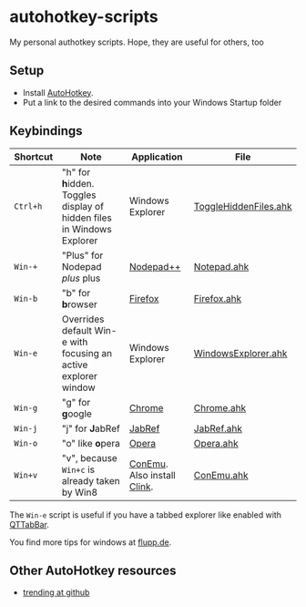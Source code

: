 autohotkey-scripts
==================

My personal authotkey scripts. Hope, they are useful for others, too

## Setup

- Install [AutoHotkey].
- Put a link to the desired commands into your Windows Startup folder

## Keybindings

Shortcut | Note | Application | File
-------- | ---- | ----------- | ----
`Ctrl+h` | "h" for **h**idden. Toggles display of hidden files in Windows Explorer | Windows Explorer | [ToggleHiddenFiles.ahk](ToggleHiddenFiles.ahk)
`Win-+`  | "Plus" for Nodepad *plus* plus | [Nodepad++] | [Notepad.ahk](Notepad.ahk)
`Win-b`  | "b" for **b**rowser | [Firefox] | [Firefox.ahk](Firefox.ahk)
`Win-e`  | Overrides default Win-e with focusing an active explorer window | Windows Explorer | [WindowsExplorer.ahk](WindowsExplorer.ahk)
`Win-g`  | "g" for **g**oogle  | [Chrome]  | [Chrome.ahk](Chrome.ahk)
`Win-j`  | "j" for **J**abRef  | [JabRef]  | [JabRef.ahk](JabRef.ahk)
`Win-o`  | "o" like **o**pera  | [Opera]     | [Opera.ahk](Opera.ahk)
`Win+v`  | "v", because `Win+c` is already taken by Win8 | [ConEmu]. Also install [Clink]. | [ConEmu.ahk](ConEmu.ahk)

The `Win-e` script is useful if you have a tabbed explorer like enabled with [QTTabBar].

You find more tips for windows at [flupp.de].

## Other AutoHotkey resources

* [trending at github]

[AutoHotkey]: http://www.autohotkey.com
[Chrome]: https://www.google.com/chrome
[Clink]: http://mridgers.github.io/clink/
[ConEmu]: https://conemu.github.io/
[Firefox]: http://www.mozilla.org/firefox
[JabRef]: http://jabref.sourceforge.net/
[Nodepad++]: http://notepad-plus-plus.org/
[Opera]: http://www.opera.com/
[QTTabBar]: http://qttabbar.sourceforge.net/

[flupp.de]: http://wiki.flupp.de/windows
[trending at github]: https://github.com/trending?l=autohotkey
